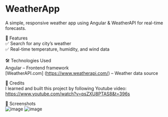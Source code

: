 # WeatherApp
A simple, responsive weather app using Angular & WeatherAPI for real-time forecasts.

🚀 Features<br>
✅ Search for any city’s weather<br>
✅ Real-time temperature, humidity, and wind data<br>
<br>
🛠️ Technologies Used<br>
Angular – Frontend framework<br>
[WeatherAPI.com] (https://www.weatherapi.com/) – Weather data source<br>

🎥 Credits <br>
I learned and built this project by following Youtube video:<br>
https://www.youtube.com/watch?v=psZXU8PTAS8&t=396s

📸 Screenshots<br>
![image](https://github.com/user-attachments/assets/2bcca44a-ef3d-46e8-80de-1ecc7ef463e3)
![image](https://github.com/user-attachments/assets/18897e94-618f-4068-b4d3-054e137b7e3e)





